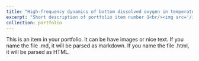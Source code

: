 ```yaml
---
title: "High‐frequency dynamics of bottom dissolved oxygen in temperate shelf seas: The joint role of tidal mixing and sediment oxygen demand"
excerpt: "Short description of portfolio item number 1<br/><img src='/images/portfolio_s1.png' alt='Project Image' width='600' height='400'>"
collection: portfolio
---
```


This is an item in your portfolio. It can be have images or nice text. If you name the file .md, it will be parsed as markdown. If you name the file .html, it will be parsed as HTML. 
